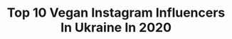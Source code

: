 ---
title: Top 10 Vegan Instagram Influencers In Ukraine In 2020
description: >-
  Find top vegan Instagram influencers in Ukraine in 2020. Most popular hashtags: #ukraine #vegan #divadarina #happy.
platform: Instagram
profiles:
  - username: "divadarina_official"
    fullname: >-
      DIVA ( Darina Konstantinova)
    location: "Ukraine"
    followers: 272140
    engagement: 143
    commentsToLikes: 0.018727
    avatar: "https://scontent-ams4-1.cdninstagram.com/v/t51.2885-19/s320x320/85210132_1117382995289639_2763394465191165952_n.jpg?_nc_ht=scontent-ams4-1.cdninstagram.com&_nc_ohc=NBF7pAqPZQcAX-1QWd-&oh=ff775442c820ecff29f29c25228d11db&oe=5EAB78BD"
    verified: false
    hashtags: "#divadarina, #virus, #bachatalove, #art"
  - username: "valerialauren"
    fullname: >-
      i am VALERIA
    location: "Ukraine"
    followers: 46353
    engagement: 234
    commentsToLikes: 0.136832
    avatar: "https://scontent-lhr8-1.cdninstagram.com/v/t51.2885-19/s320x320/91240936_631515257700790_8205641388168052736_n.jpg?_nc_ht=scontent-lhr8-1.cdninstagram.com&_nc_ohc=AVDEdMcQEhMAX-pyDSG&oh=8d40ea76b9645ce6126969cfc4104613&oe=5EB9CCDB"
    verified: false
    hashtags: "#dogs, #girls, #naturalovers, #beautyroutine"
  - username: "ariana.voronkina"
    fullname: >-
      ★Ariaɳa★
    location: "Ukraine"
    followers: 13660
    engagement: 657
    commentsToLikes: 0.052915
    avatar: "https://instagram.fbkk5-8.fna.fbcdn.net/v/t51.2885-19/s320x320/69402648_2453562694920747_7386253377182629888_n.jpg?_nc_ht=instagram.fbkk5-8.fna.fbcdn.net&_nc_ohc=EpUQkdvtgJ4AX-p2Nck&oh=4b5c12311be15fb6482634449c353962&oe=5EB5017F"
    verified: false
    hashtags: "#flexible, #rhytmicgymnastics, #sportvideo, #loverg"
  - username: "pylypchuk_vasyl"
    fullname: >-
      Фотограф Василь Пилипчук
    location: "Ukraine"
    followers: 33182
    engagement: 384
    commentsToLikes: 0.018673
    avatar: "https://scontent-lht6-1.cdninstagram.com/v/t51.2885-19/s320x320/81703249_567392657437341_8055066182731956224_n.jpg?_nc_ht=scontent-lht6-1.cdninstagram.com&_nc_ohc=eVUoBwfsui4AX8FjXyM&oh=fe453f1f2d1d70352821f339fde71eda&oe=5EBB5F52"
    verified: false
    hashtags: "#weddinghair, #christmastime, #health, #dubai"
  - username: "like.lexy"
    fullname: >-
      ♥︎ ᴛʜᴇ ᴡᴏʀʟᴅ ɪs ᴍʏ ʜᴏᴍᴇ ♥︎
    location: "Ukraine"
    followers: 22377
    engagement: 186
    commentsToLikes: 0.041268
    avatar: "https://scontent-nrt1-1.cdninstagram.com/v/t51.2885-19/s320x320/87491029_199594614690055_621377936896819200_n.jpg?_nc_ht=scontent-nrt1-1.cdninstagram.com&_nc_ohc=oGkI43Y0wLEAX-h_e3w&oh=e6145589a8a414b6688cfc336ac968c9&oe=5E9420F3"
    verified: false
    hashtags: "#flowersgram, #happiestdayofmylife, #rosesarered, #inthenature"
  - username: "tutushka_makeup"
    fullname: >-
      Tutushka Matviienko○ lipart
    location: "Ukraine"
    followers: 48946
    engagement: 324
    commentsToLikes: 0.030021
    avatar: "https://scontent-lhr8-1.cdninstagram.com/v/t51.2885-19/s320x320/90355476_549780022321853_3954488269030293504_n.jpg?_nc_ht=scontent-lhr8-1.cdninstagram.com&_nc_ohc=-AlXDrygOGAAX_WsmSe&oh=cc1dafdafabb9815f5842e1f3aee6109&oe=5EB02251"
    verified: false
    hashtags: "#mandiecosmetics, #makeuplips, #cateyemakeup, #blacklipstick"
  - username: "yaroslavskyi_vova"
    fullname: >-
      Владимир Ярославский
    location: "Ukraine"
    followers: 80914
    engagement: 412
    commentsToLikes: 0.041818
    avatar: "https://scontent-lhr8-1.cdninstagram.com/v/t51.2885-19/s320x320/44631414_1996009580465753_5241914328143101952_n.jpg?_nc_ht=scontent-lhr8-1.cdninstagram.com&_nc_ohc=cxNJQwWYy0cAX_FfuT5&oh=7e5f78312f6f0cb23bd939a97b50879e&oe=5EBA8274"
    verified: true
    hashtags: "#masterchef, #world, #happy, #raw"
  - username: "sifood.com.ua"
    fullname: >-
      Сильвия Бронецкая
    location: "Ukraine"
    followers: 26575
    engagement: 434
    commentsToLikes: 0.069069
    avatar: "https://scontent-ams4-1.cdninstagram.com/v/t51.2885-19/10693285_633425133437010_2077121290_a.jpg?_nc_ht=scontent-ams4-1.cdninstagram.com&_nc_ohc=p_wyPSgfDU0AX9ojFFY&oh=4d849556d2cf024f5b165f214d4a3b25&oe=5EBA49D8"
    verified: false
    hashtags: "#spaghetti, #colorpancakes, #culiflower, #foodlover"
  - username: "food.kiro"
    fullname: >-
      FOOD  PHOTO 🔥 VIDEO  UKRAINE
    location: "Ukraine"
    followers: 8421
    engagement: 831
    commentsToLikes: 0.071998
    avatar: "https://scontent-lhr8-1.cdninstagram.com/v/t51.2885-19/s320x320/93025789_217059899553611_1793852026715635712_n.jpg?_nc_ht=scontent-lhr8-1.cdninstagram.com&_nc_ohc=wTjLn7q9k_gAX-rXvWY&oh=7a32fa29074a928eefc75f501511eb86&oe=5EBA298C"
    verified: false
    hashtags: "#sweetsweat, #foodvideos, #vegano, #womenportrait"
  - username: "inlove.tattooer"
    fullname: >-
      TATTOOINGBOY✌🏿ARTEMY
    location: "Ukraine"
    followers: 19938
    engagement: 464
    commentsToLikes: 0.010726
    avatar: "https://scontent-ams4-1.cdninstagram.com/v/t51.2885-19/s320x320/84723717_1409171475928166_6231762461461053440_n.jpg?_nc_ht=scontent-ams4-1.cdninstagram.com&_nc_ohc=LEc-mABf9PQAX9rmBWg&oh=6ef11ae8ce3b47575ac6f9b393fb0be1&oe=5EB0E0C2"
    verified: false
    hashtags: "#snakeink, #tattoogirl, #girltattoo, #germanytattoo"
---